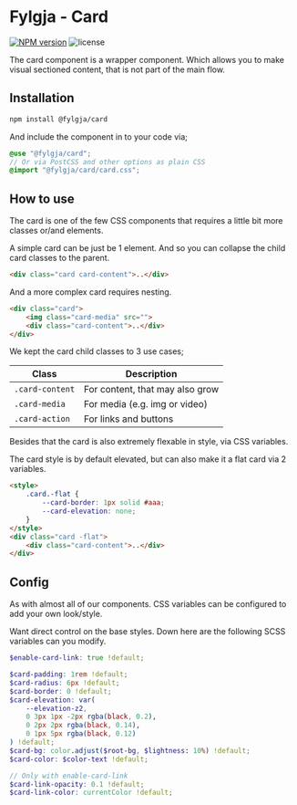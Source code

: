 # Fylgja - Card

[![NPM version](https://img.shields.io/npm/v/@fylgja/card)](https://www.npmjs.org/package/@fylgja/card)
![license](https://img.shields.io/github/license/fylgja/fylgja)

The card component is a wrapper component.
Which allows you to make visual sectioned content,
that is not part of the main flow.

## Installation

```bash
npm install @fylgja/card
```

And include the component in to your code via;

```scss
@use "@fylgja/card";
// Or via PostCSS and other options as plain CSS
@import "@fylgja/card/card.css";
```

## How to use

The card is one of the few CSS components that requires a little bit more
classes or/and elements.

A simple card can be just be 1 element.
And so you can collapse the child card classes to the parent.

```html
<div class="card card-content">..</div>
```

And a more complex card requires nesting.

```html
<div class="card">
    <img class="card-media" src="">
    <div class="card-content">..</div>
</div>
```

We kept the card child classes to 3 use cases;

| Class           | Description                     |
| --------------- | ------------------------------- |
| `.card-content` | For content, that may also grow |
| `.card-media`   | For media (e.g. img or video)   |
| `.card-action`  | For links and buttons           |

Besides that the card is also extremely flexable in style, via CSS variables.

The card style is by default elevated,
but can also make it a flat card via 2 variables.

```html
<style>
    .card.-flat {
        --card-border: 1px solid #aaa;
        --card-elevation: none;
    }
</style>
<div class="card -flat">
    <div class="card-content">..</div>
</div>
```

## Config

As with almost all of our components.
CSS variables can be configured to add your own look/style.

Want direct control on the base styles.
Down here are the following SCSS variables can you modify.

```scss
$enable-card-link: true !default;

$card-padding: 1rem !default;
$card-radius: 6px !default;
$card-border: 0 !default;
$card-elevation: var(
    --elevation-z2,
    0 3px 1px -2px rgba(black, 0.2),
    0 2px 2px rgba(black, 0.14),
    0 1px 5px rgba(black, 0.12)
) !default;
$card-bg: color.adjust($root-bg, $lightness: 10%) !default;
$card-color: $color-text !default;

// Only with enable-card-link
$card-link-opacity: 0.1 !default;
$card-link-color: currentColor !default;
```

